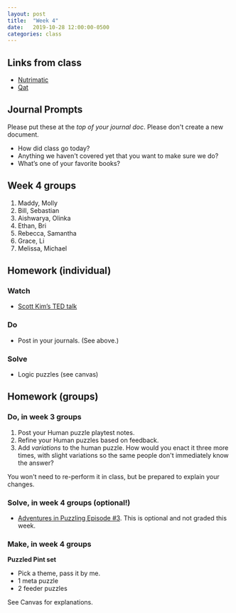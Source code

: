 ```yaml
---
layout: post
title:  "Week 4"
date:   2019-10-28 12:00:00-0500
categories: class
---
```


## Links from class

- [Nutrimatic](https://nutrimatic.org/)
- [Qat](https://www.quinapalus.com/cgi-bin/qat)

## Journal Prompts

Please put these at the *top of your journal doc*. Please don't create a new document.

- How did class go today?
- Anything we haven't covered yet that you want to make sure we do?
- What’s one of your favorite books?

## Week 4 groups

1. Maddy, Molly
2. Bill, Sebastian
3. Aishwarya, Olinka
4. Ethan, Bri
5. Rebecca, Samantha
6. Grace, Li
7. Melissa, Michael

## Homework (individual)

### Watch

* [Scott Kim’s TED talk](https://www.ted.com/talks/scott_kim_takes_apart_the_art_of_puzzles)

### Do

* Post in your journals. (See above.)

### Solve

* Logic puzzles (see canvas)

## Homework (groups)

### Do, in week 3 groups

1. Post your Human puzzle playtest notes.
2. Refine your Human puzzles based on feedback.
3. Add *variations* to the human puzzle. How would you enact it three more times, with slight variations so the same people don't immediately know the answer?

You won't need to re-perform it in class, but be prepared to explain your changes.

### Solve, in week 4 groups (optional!)

* [Adventures in Puzzling Episode #3](/pdf/AiP-ep3.pdf). This is optional and not graded this week.

### Make, in week 4 groups

**Puzzled Pint set**

* Pick a theme, pass it by me.
* 1 meta puzzle
* 2 feeder puzzles

See Canvas for explanations.

